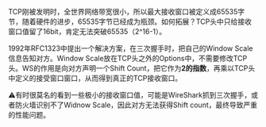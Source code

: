 TCP刚被发明时，全世界网络带宽很小，所以最大接收窗口被定义成65535字节，随着硬件的进步，65535字节已经成为瓶颈。如何拓展？TCP头中只给接收窗口值留了16bit，肯定无法突破65535（2^16-1）。

1992年RFC1323中提出一个解决方案，在三次握手时，把自己的Window Scale信息告知对方。Window Scale放在TCP头之外的Options中，不需要修改TCP头。WS的作用是向对方声明一个Shift Count，把它作为<b>2的指数</b>，再乘以TCP头中定义的接受窗口窗口，从而得到真正的TCP接收窗口。



⚠️有时很莫名的看到一些极小的接收窗口值，可能是WireShark抓到三次握手，或者防火墙识别不了Widnow Scale，因此对方无法获得Shift count，最终导致严重的性能问题。